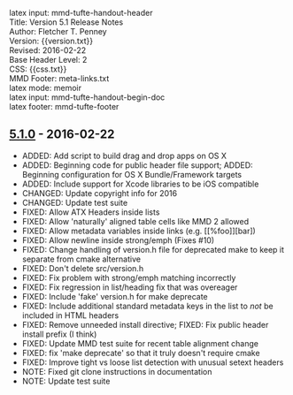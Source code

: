 latex input:  mmd-tufte-handout-header  
Title:  Version 5.1 Release Notes  
Author: Fletcher T. Penney  
Version:  {{version.txt}}  
Revised:  2016-02-22  
Base Header Level:  2  
CSS:  {{css.txt}}  
MMD Footer: meta-links.txt  
latex mode: memoir  
latex input:  mmd-tufte-handout-begin-doc  
latex footer: mmd-tufte-footer  


## [5.1.0] - 2016-02-22 ##

*	ADDED: Add script to build drag and drop apps on OS X
*	ADDED: Beginning code for public header file support; ADDED: Beginning configuration for OS X Bundle/Framework targets
*	ADDED: Include support for Xcode libraries to be iOS compatible
*	CHANGED: Update copyright info for 2016
*	CHANGED: Update test suite
*	FIXED: Allow ATX Headers inside lists
*	FIXED: Allow 'naturally' aligned table cells like MMD 2 allowed
*	FIXED: Allow metadata variables inside links (e.g. [[%foo]][bar])
*	FIXED: Allow newline inside strong/emph (Fixes #10)
*	FIXED: Change handling of version.h file for deprecated make to keep it separate from cmake alternative
*	FIXED: Don't delete src/version.h
*	FIXED: Fix problem with strong/emph matching incorrectly
*	FIXED: Fix regression in list/heading fix that was overeager
*	FIXED: Include 'fake' version.h for make deprecate
*	FIXED: Include additional standard metadata keys in the list to *not* be included in HTML headers
*	FIXED: Remove unneeded install directive; FIXED: Fix public header install prefix (I think)
*	FIXED: Update MMD test suite for recent table alignment change
*	FIXED: fix 'make deprecate' so that it truly doesn't require cmake
*	FIXED: Improve tight vs loose list detection with unusual setext headers
*	NOTE: Fixed git clone instructions in documentation
*	NOTE: Update test suite


[5.0.0]: https://github.com/fletcher/MultiMarkdown-5/releases/tag/5.0
[5.0.1]: https://github.com/fletcher/MultiMarkdown-5/releases/tag/5.0.1
[5.1.0]: https://github.com/fletcher/MultiMarkdown-5/releases/tag/5.1.0
